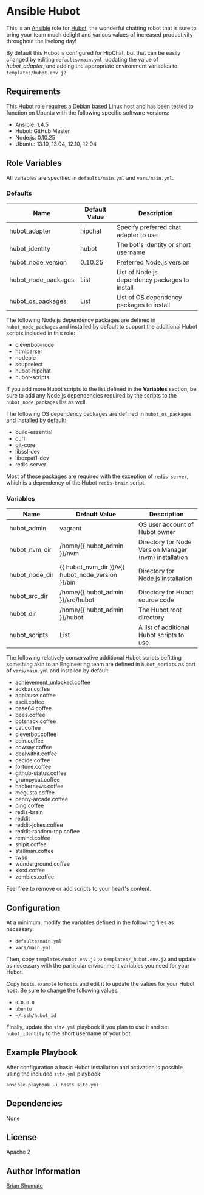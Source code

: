 # Ansible Hubot

This is an [Ansible](http://www.ansible.com/) role for
[Hubot](http://hubot.github.com/), the wonderful chatting robot that is sure
to bring your team much delight and various values of increased productivity
throughout the livelong day!

By default this Hubot is configured for HipChat, but that can be easily
changed by editing `defaults/main.yml`, updating the value of
*hubot_adapter*, and adding the appropriate environment variables to
`templates/hubot.env.j2`.

## Requirements

This Hubot role requires a Debian based Linux host and has been tested to
function on Ubuntu with the following specific software versions:

* Ansible: 1.4.5
* Hubot: GitHub Master
* Node.js: 0.10.25
* Ubuntu: 13.10, 13.04, 12.10, 12.04

## Role Variables

All variables are specified in `defaults/main.yml` and `vars/main.yml`.

### Defaults

| Name           | Default Value | Description                        |
| -------------- | ------------- | -----------------------------------|
| hubot_adapter  | hipchat       | Specify preferred chat adapter to use |
| hubot_identity | hubot         | The bot's identity or short username |
| hubot_node_version | 0.10.25 | Preferred Node.js version |
| hubot_node_packages | List | List of Node.js dependency packages to install |
| hubot_os_packages   | List | List of OS dependency packages to install |

The following Node.js dependency packages are defined in
`hubot_node_packages` and installed by default to support the additional Hubot
scripts included in this role:

* cleverbot-node
* htmlparser
* nodepie
* soupselect
* hubot-hipchat
* hubot-scripts

If you add more Hubot scripts to the list defined in the **Variables**
section, be sure to add any Node.js dependencies required by the scripts
to the `hubot_node_packages` list as well.

The following OS dependency packages are defined in `hubot_os_packages` and
installed by default:

* build-essential
* curl
* git-core
* libssl-dev
* libexpat1-dev
* redis-server

Most of these packages are required with the exception of `redis-server`,
which is a dependency of the Hubot `redis-brain` script.

### Variables

| Name           | Default Value | Description                        |
| -------------- | ------------- | -----------------------------------|
| hubot_admin    | vagrant       | OS user account of Hubot owner
| hubot_nvm_dir  | /home/{{ hubot_admin }}/nvm | Directory for Node Version Manager (nvm) installation |
| hubot_node_dir | {{ hubot_nvm_dir }}/v{{ hubot_node_version }}/bin | Directory for Node.js installation
| hubot_src_dir | /home/{{ hubot_admin }}/src/hubot | Directory for Hubot source code
| hubot_dir | /home/{{ hubot_admin }}/hubot | The Hubot root directory
|hubot_scripts | List | A list of additional Hubot scripts to use

The following relatively conservative additional Hubot scripts befitting
something akin to an Engineering team are defined in `hubot_scripts` as
part of `vars/main.yml` and installed by default:

* achievement_unlocked.coffee
* ackbar.coffee
* applause.coffee
* ascii.coffee
* base64.coffee
* bees.coffee
* botsnack.coffee
* cat.coffee
* cleverbot.coffee
* coin.coffee
* cowsay.coffee
* dealwithit.coffee
* decide.coffee
* fortune.coffee
* github-status.coffee
* grumpycat.coffee
* hackernews.coffee
* megusta.coffee
* penny-arcade.coffee
* ping.coffee
* redis-brain
* reddit
* reddit-jokes.coffee
* reddit-random-top.coffee
* remind.coffee
* shipit.coffee
* stallman.coffee
* twss
* wunderground.coffee
* xkcd.coffee
* zombies.coffee

Feel free to remove or add scripts to your heart's content.

## Configuration

At a minimum, modify the variables defined in the following files as
necessary:

* `defaults/main.yml`
* `vars/main.yml`

Then, copy `templates/hubot.env.j2` to `templates/_hubot.env.j2` and update as
necessary with the particular environment variables you need for your Hubot.

Copy `hosts.example` to `hosts` and edit it to update the values for your
Hubot host. Be sure to change the following values:

* `0.0.0.0`
* `ubuntu`
* `~/.ssh/hubot_id`

Finally, update the `site.yml` playbook if you plan to use it and set
`hubot_identity` to the short username of your bot.

## Example Playbook

After configuration a basic Hubot installation and activation is possible
using the included `site.yml` playbook:

```
ansible-playbook -i hosts site.yml
```

## Dependencies

None

## License

Apache 2

## Author Information

[Brian Shumate](http://brianshumate.com)

